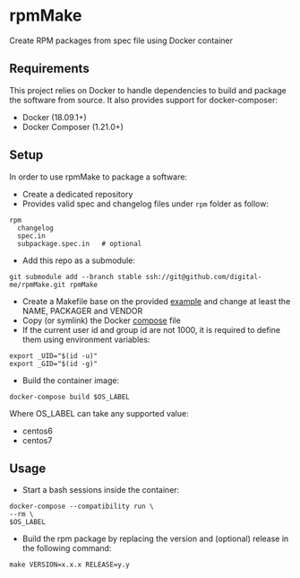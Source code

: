 # rpmMake

Create RPM packages from spec file using Docker container

## Requirements
This project relies on Docker to handle dependencies to build and package the software from source. It also provides support for docker-composer:

- Docker (18.09.1+)
- Docker Composer (1.21.0+)

## Setup
In order to use rpmMake to package a software:
- Create a dedicated repository
- Provides valid spec and changelog files under `rpm` folder as follow:

```
rpm
  changelog
  spec.in
  subpackage.spec.in   # optional
```

- Add this repo as a submodule:

```
git submodule add --branch stable ssh://git@github.com/digital-me/rpmMake.git rpmMake
```

- Create a Makefile base on the provided [example](Makefile.example) and change at least the NAME, PACKAGER and VENDOR
- Copy (or symlink) the Docker [compose](docker-compose.yml) file
- If the current user id and group id are not 1000, it is required to define them using environment variables:

```
export _UID="$(id -u)"
export _GID="$(id -g)"
```

- Build the container image:

```
docker-compose build $OS_LABEL
```

  Where OS_LABEL can take any supported value:
  - centos6
  - centos7

## Usage
- Start a bash sessions inside the container:

```
docker-compose --compatibility run \
--rm \
$OS_LABEL
```

- Build the rpm package by replacing the version and (optional) release in the following command:

```
make VERSION=x.x.x RELEASE=y.y
```
